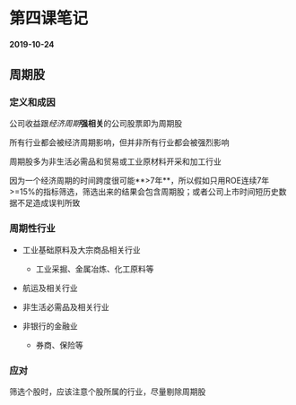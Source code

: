 # 第四课笔记

#### 2019-10-24

## 周期股

### 定义和成因

公司收益跟*经济周期***强相关**的公司股票即为周期股

所有行业都会被经济周期影响，但并非所有行业都会被强烈影响

周期股多为非生活必需品和贸易或工业原材料开采和加工行业

因为一个经济周期的时间跨度很可能**>7年**，所以假如只用ROE连续7年>=15%的指标筛选，筛选出来的结果会包含周期股；或者公司上市时间短历史数据不足造成误判所致

### 周期性行业

+ 工业基础原料及大宗商品相关行业

	- 工业采掘、金属冶炼、化工原料等

+ 航运及相关行业

+ 非生活必需品及相关行业

+ 非银行的金融业

	- 券商、保险等

### 应对

筛选个股时，应该注意个股所属的行业，尽量剔除周期股
